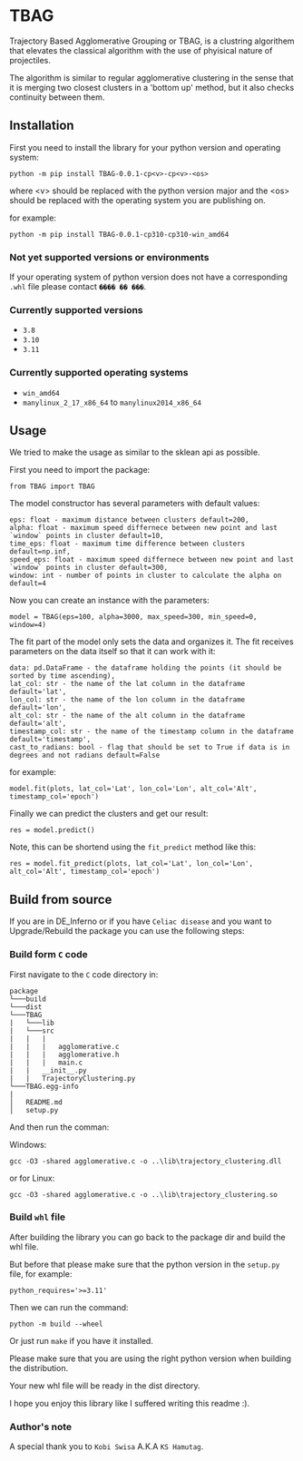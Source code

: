 # TBAG

Trajectory Based Agglomerative Grouping or TBAG, is a clustring algorithem that elevates the classical algorithm with the use of phyisical nature of projectiles.

The algorithm is similar to regular agglomerative clustering in the sense that it is merging two closest clusters in a 'bottom up' method, but it also checks continuity between them.

## Installation

First you need to install the library for your python version and operating system:

`python -m pip install TBAG-0.0.1-cp<v>-cp<v>-<os>`

where \<v> should be replaced with the python version major
and the \<os> should be replaced with the operating system you are publishing on.

for example:

`python -m pip install TBAG-0.0.1-cp310-cp310-win_amd64`

### Not yet supported versions or environments

If your operating system of python version does not have a corresponding `.whl` file please contact `���� �� ���`.

### Currently supported versions

- `3.8`
- `3.10`
- `3.11`

### Currently supported operating systems

- `win_amd64`
- `manylinux_2_17_x86_64` to `manylinux2014_x86_64`

## Usage

We tried to make the usage as similar to the sklean api as possible.

First you need to import the package:

`from TBAG import TBAG`

The model constructor has several parameters with default values:

```
eps: float - maximum distance between clusters default=200,
alpha: float - maximum speed differnece between new point and last `window` points in cluster default=10,
time_eps: float - maximum time difference between clusters default=np.inf,
speed_eps: float - maximum speed differnece between new point and last `window` points in cluster default=300,
window: int - number of points in cluster to calculate the alpha on default=4
```

Now you can create an instance with the parameters:

`model = TBAG(eps=100, alpha=3000, max_speed=300, min_speed=0, window=4)`

The fit part of the model only sets the data and organizes it.
The fit receives parameters on the data itself so that it can work with it:

```
data: pd.DataFrame - the dataframe holding the points (it should be sorted by time ascending),
lat_col: str - the name of the lat column in the dataframe default='lat',
lon_col: str - the name of the lon column in the dataframe default='lon',
alt_col: str - the name of the alt column in the dataframe default='alt',
timestamp_col: str - the name of the timestamp column in the dataframe default='timestamp',
cast_to_radians: bool - flag that should be set to True if data is in degrees and not radians default=False
```

for example:

`model.fit(plots, lat_col='Lat', lon_col='Lon', alt_col='Alt', timestamp_col='epoch')`

Finally we can predict the clusters and get our result:

`res = model.predict()`

Note, this can be shortend using the `fit_predict` method like this:

`res = model.fit_predict(plots, lat_col='Lat', lon_col='Lon', alt_col='Alt', timestamp_col='epoch')`

## Build from source

If you are in DE_Inferno or if you have `Celiac disease` and you want to Upgrade/Rebuild the package you can use the following steps:

### Build form `C` code

First navigate to the `C` code directory in:

```
package
└───build
└───dist
└───TBAG
|   └───lib
|   └───src
|   |   |
|   |   |   agglomerative.c
|   |   |   agglomerative.h
|   |   |   main.c
|   |   __init__.py
|   |   TrajectoryClustering.py
└───TBAG.egg-info
|   
│   README.md
│   setup.py    
```

And then run the comman:

Windows:

`gcc -O3 -shared agglomerative.c -o ..\lib\trajectory_clustering.dll`

or for Linux:

`gcc -O3 -shared agglomerative.c -o ..\lib\trajectory_clustering.so`

### Build `whl` file

After building the library you can go back to the package dir and build the whl file.

But before that please make sure that the python version in the `setup.py` file, for example:

`python_requires='>=3.11'`

Then we can run the command:

`python -m build --wheel`

Or just run `make` if you have it installed.

Please make sure that you are using the right python version when building the distribution.

Your new whl file will be ready in the dist directory.

I hope you enjoy this library like I suffered writing this readme :).

### Author's note

A special thank you to `Kobi Swisa` A.K.A `KS Hamutag`. 